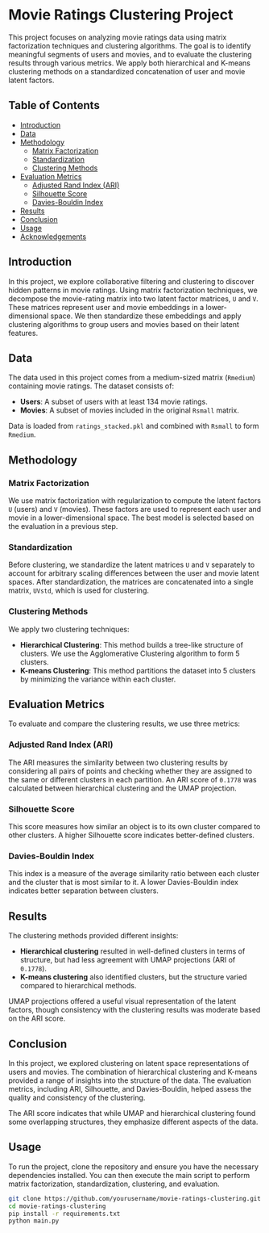 # Movie Ratings Clustering Project

This project focuses on analyzing movie ratings data using matrix factorization techniques and clustering algorithms. The goal is to identify meaningful segments of users and movies, and to evaluate the clustering results through various metrics. We apply both hierarchical and K-means clustering methods on a standardized concatenation of user and movie latent factors.

## Table of Contents
- [Introduction](#introduction)
- [Data](#data)
- [Methodology](#methodology)
  - [Matrix Factorization](#matrix-factorization)
  - [Standardization](#standardization)
  - [Clustering Methods](#clustering-methods)
- [Evaluation Metrics](#evaluation-metrics)
  - [Adjusted Rand Index (ARI)](#adjusted-rand-index-ari)
  - [Silhouette Score](#silhouette-score)
  - [Davies-Bouldin Index](#davies-bouldin-index)
- [Results](#results)
- [Conclusion](#conclusion)
- [Usage](#usage)
- [Acknowledgements](#acknowledgements)

## Introduction
In this project, we explore collaborative filtering and clustering to discover hidden patterns in movie ratings. Using matrix factorization techniques, we decompose the movie-rating matrix into two latent factor matrices, `U` and `V`. These matrices represent user and movie embeddings in a lower-dimensional space. We then standardize these embeddings and apply clustering algorithms to group users and movies based on their latent features.

## Data
The data used in this project comes from a medium-sized matrix (`Rmedium`) containing movie ratings. The dataset consists of:
- **Users**: A subset of users with at least 134 movie ratings.
- **Movies**: A subset of movies included in the original `Rsmall` matrix.

Data is loaded from `ratings_stacked.pkl` and combined with `Rsmall` to form `Rmedium`.

## Methodology

### Matrix Factorization
We use matrix factorization with regularization to compute the latent factors `U` (users) and `V` (movies). These factors are used to represent each user and movie in a lower-dimensional space. The best model is selected based on the evaluation in a previous step.

### Standardization
Before clustering, we standardize the latent matrices `U` and `V` separately to account for arbitrary scaling differences between the user and movie latent spaces. After standardization, the matrices are concatenated into a single matrix, `UVstd`, which is used for clustering.

### Clustering Methods
We apply two clustering techniques:
- **Hierarchical Clustering**: This method builds a tree-like structure of clusters. We use the Agglomerative Clustering algorithm to form 5 clusters.
- **K-means Clustering**: This method partitions the dataset into 5 clusters by minimizing the variance within each cluster.

## Evaluation Metrics
To evaluate and compare the clustering results, we use three metrics:

### Adjusted Rand Index (ARI)
The ARI measures the similarity between two clustering results by considering all pairs of points and checking whether they are assigned to the same or different clusters in each partition. An ARI score of `0.1778` was calculated between hierarchical clustering and the UMAP projection.

### Silhouette Score
This score measures how similar an object is to its own cluster compared to other clusters. A higher Silhouette score indicates better-defined clusters.

### Davies-Bouldin Index
This index is a measure of the average similarity ratio between each cluster and the cluster that is most similar to it. A lower Davies-Bouldin index indicates better separation between clusters.

## Results
The clustering methods provided different insights:
- **Hierarchical clustering** resulted in well-defined clusters in terms of structure, but had less agreement with UMAP projections (ARI of `0.1778`).
- **K-means clustering** also identified clusters, but the structure varied compared to hierarchical methods.

UMAP projections offered a useful visual representation of the latent factors, though consistency with the clustering results was moderate based on the ARI score.

## Conclusion
In this project, we explored clustering on latent space representations of users and movies. The combination of hierarchical clustering and K-means provided a range of insights into the structure of the data. The evaluation metrics, including ARI, Silhouette, and Davies-Bouldin, helped assess the quality and consistency of the clustering.

The ARI score indicates that while UMAP and hierarchical clustering found some overlapping structures, they emphasize different aspects of the data.

## Usage
To run the project, clone the repository and ensure you have the necessary dependencies installed. You can then execute the main script to perform matrix factorization, standardization, clustering, and evaluation.

```bash
git clone https://github.com/yourusername/movie-ratings-clustering.git
cd movie-ratings-clustering
pip install -r requirements.txt
python main.py
